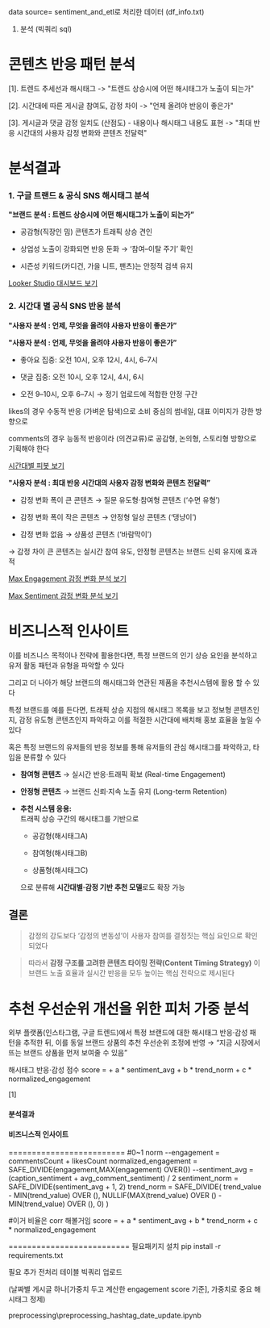 data source= sentiment_and_etl로 처리한 데이터 (df_info.txt)
1. 분석 (빅쿼리 sql)

# 콘텐츠 반응 패턴 분석

[1]. 트렌드 추세선과 해시태그
-> "트렌드 상승시에 어떤 해시태그가 노출이 되는가"

[2]. 시간대에 따른 게시글 참여도, 감정 차이
-> "언제 올려야 반응이 좋은가"

[3]. 게시글과 댓글 감정 일치도 (산점도) - 내용이나 해시태그 내용도 표현
-> "최대 반응 시간대의 사용자 감정 변화와 콘텐츠 전달력"



# 분석결과

### 1. 구글 트랜드 & 공식 SNS 해시태그 분석

  **"브랜드 분석 : 트렌드 상승시에 어떤 해시태그가 노출이 되는가”**

- 공감형(직장인 밈) 콘텐츠가 트래픽 상승 견인  

- 상업성 노출이 강화되면 반응 둔화 → ‘참여–이탈 주기’ 확인  

- 시즌성 키워드(카디건, 가을 니트, 팬츠)는 안정적 검색 유지

[Looker Studio 대시보드 보기](https://lookerstudio.google.com/reporting/7944035d-6368-4047-a874-cbc765b408d3)


### 2. 시간대 별 공식 SNS 반응 분석

 **"사용자 분석 : 언제, 무엇을 올려야 사용자 반응이 좋은가”**

 **"사용자 분석 : 언제, 무엇을 올려야 사용자 반응이 좋은가”**

- 좋아요 집중: 오전 10시, 오후 12시, 4시, 6–7시  

- 댓글 집중: 오전 10시, 오후 12시, 4시, 6시  

- 오전 9–10시, 오후 6–7시 → 정기 업로드에 적합한 안정 구간

likes의 경우 수동적 반응 (가벼운 탐색)으로 소비 중심의 썸네일, 대표 이미지가 강한 방향으로

comments의 경우 능동적 반응이라 (의견교류)로 공감형, 논의형, 스토리형 방향으로 기획해야 한다

[시간대별 피봇 보기](https://lookerstudio.google.com/reporting/03d2a02b-fd83-4689-85ed-847f9863862b)


**"사용자 분석 : 최대 반응 시간대의 사용자 감정 변화와 콘텐츠 전달력”**

- 감정 변화 폭이 큰 콘텐츠 → 질문 유도형·참여형 콘텐츠 (‘수면 유형’)  

- 감정 변화 폭이 작은 콘텐츠 → 안정형 일상 콘텐츠 (‘댕냥이’) 

- 감정 변화 없음 → 상품성 콘텐츠 (‘바람막이’)

→ 감정 차이 큰 콘텐츠는 실시간 참여 유도, 안정형 콘텐츠는 브랜드 신뢰 유지에 효과적

[Max Engagement 감정 변화 분석 보기](https://lookerstudio.google.com/reporting/5c15fb1c-d06c-4f3e-aa3d-b2caf4680cc5)

[Max Sentiment 감정 변화 분석 보기](https://lookerstudio.google.com/reporting/93ddf192-a9be-41d0-bd65-4da6f6cdfddf)

# 비즈니스적 인사이트
이를 비즈니스 목적이나 전략에 활용한다면, 특정 브랜드의 인기 상승 요인을 분석하고 유저 활동 패턴과 유형을 파악할 수 있다

그리고 더 나아가 해당 브랜드의 해시태그와 연관된 제품을 추천시스템에 활용 할 수 있다

특정 브랜드를 예를 든다면, 트래픽 상승 지점의 해시태그 목록을 보고 정보형 콘텐츠인지, 감정 유도형 콘텐츠인지 파악하고 이를 적절한 시간대에 배치해 홍보 효율을 높일 수 있다

혹은 특정 브랜드의 유저들의 반응 정보를 통해 유저들의 관심 해시태그를 파악하고, 타입을 분류할 수 있다

- **참여형 콘텐츠** → 실시간 반응·트래픽 확보 (Real-time Engagement)

- **안정형 콘텐츠** → 브랜드 신뢰·지속 노출 유지 (Long-term Retention)

- **추천 시스템 응용:**  
  트래픽 상승 구간의 해시태그를 기반으로  

  - 공감형(해시태그A)  

  - 참여형(해시태그B)  

  - 상품형(해시태그C)  

  으로 분류해 **시간대별·감정 기반 추천 모델**로도 확장 가능


## 결론

> 감정의 강도보다 ‘감정의 변동성’이 사용자 참여를 결정짓는 핵심 요인으로 확인되었다

> 따라서 **감정 구조를 고려한 콘텐츠 타이밍 전략(Content Timing Strategy)** 이 브랜드 노출 효율과 실시간 반응을 모두 높이는 핵심 전략으로 제시된다


# 추천 우선순위 개선을 위한 피처 가중 분석


외부 플랫폼(인스타그램, 구글 트렌드)에서
특정 브랜드에 대한 해시태그 반응·감성 패턴을 추적한 뒤,
이를 동일 브랜드 상품의 추천 우선순위 조정에 반영 →
“지금 시장에서 뜨는 브랜드 상품을 먼저 보여줄 수 있음”

해시태그 반응·감성 점수
score =
      + a * sentiment_avg
      + b * trend_norm
      + c * normalized_engagement

[1]

#### 분석결과
#### 비즈니스적 인사이트

=========================
#0~1 norm
--engagement = commentsCount + likesCount
normalized_engagement = SAFE_DIVIDE(engagement,MAX(engagement) OVER())
--sentiment_avg = (caption_sentiment + avg_comment_sentiment) / 2
sentiment_norm = SAFE_DIVIDE(sentiment_avg + 1, 2)
trend_norm = SAFE_DIVIDE(
                trend_value - MIN(trend_value) OVER (),
                NULLIF(MAX(trend_value) OVER () - MIN(trend_value) OVER (), 0)
              )

#이거 비율은 corr 해볼거임
score =
      + a * sentiment_avg
      + b * trend_norm
      + c * normalized_engagement


==========================
필요패키지 설치
pip install -r requirements.txt

필요 추가 전처리 테이블 빅쿼리 업로드 

(날짜별 게시글 하나[가중치 두고 계산한 engagement score 기준], 가중치로 중요 해시태그 정제)

preprocessing\preprocessing_hashtag_date_update.ipynb
